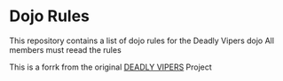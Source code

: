 Dojo Rules
==========

This repository contains a list of dojo rules for the Deadly Vipers dojo
All members must reead the rules 

This is a forrk from the original [DEADLY VIPERS](https://github.com/deadlyvipers) Project

